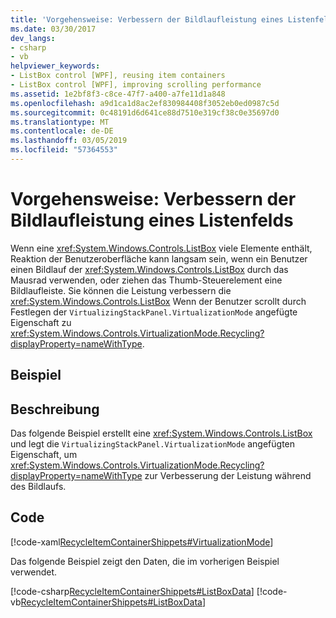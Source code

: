 ```yaml
---
title: 'Vorgehensweise: Verbessern der Bildlaufleistung eines Listenfelds'
ms.date: 03/30/2017
dev_langs:
- csharp
- vb
helpviewer_keywords:
- ListBox control [WPF], reusing item containers
- ListBox control [WPF], improving scrolling performance
ms.assetid: 1e2bf8f3-c8ce-47f7-a400-a7fe11d1a848
ms.openlocfilehash: a9d1ca1d8ac2ef830984408f3052eb0ed0987c5d
ms.sourcegitcommit: 0c48191d6d641ce88d7510e319cf38c0e35697d0
ms.translationtype: MT
ms.contentlocale: de-DE
ms.lasthandoff: 03/05/2019
ms.locfileid: "57364553"
---
```

# <a name="how-to-improve-the-scrolling-performance-of-a-listbox"></a>Vorgehensweise: Verbessern der Bildlaufleistung eines Listenfelds
Wenn eine <xref:System.Windows.Controls.ListBox> viele Elemente enthält, Reaktion der Benutzeroberfläche kann langsam sein, wenn ein Benutzer einen Bildlauf der <xref:System.Windows.Controls.ListBox> durch das Mausrad verwenden, oder ziehen das Thumb-Steuerelement eine Bildlaufleiste. Sie können die Leistung verbessern die <xref:System.Windows.Controls.ListBox> Wenn der Benutzer scrollt durch Festlegen der `VirtualizingStackPanel.VirtualizationMode` angefügte Eigenschaft zu <xref:System.Windows.Controls.VirtualizationMode.Recycling?displayProperty=nameWithType>.  
  
## <a name="example"></a>Beispiel  
  
## <a name="description"></a>Beschreibung  
Das folgende Beispiel erstellt eine <xref:System.Windows.Controls.ListBox> und legt die `VirtualizingStackPanel.VirtualizationMode` angefügten Eigenschaft, um <xref:System.Windows.Controls.VirtualizationMode.Recycling?displayProperty=nameWithType> zur Verbesserung der Leistung während des Bildlaufs.  
  
## <a name="code"></a>Code  
 [!code-xaml[RecycleItemContainerShippets#VirtualizationMode](~/samples/snippets/csharp/VS_Snippets_Wpf/RecycleItemContainerShippets/CSharp/Window1.xaml#virtualizationmode)]  
  
 Das folgende Beispiel zeigt den Daten, die im vorherigen Beispiel verwendet.  
  
 [!code-csharp[RecycleItemContainerShippets#ListBoxData](~/samples/snippets/csharp/VS_Snippets_Wpf/RecycleItemContainerShippets/CSharp/Window1.xaml.cs#listboxdata)]
 [!code-vb[RecycleItemContainerShippets#ListBoxData](~/samples/snippets/visualbasic/VS_Snippets_Wpf/RecycleItemContainerShippets/visualbasic/window1.xaml.vb#listboxdata)]
